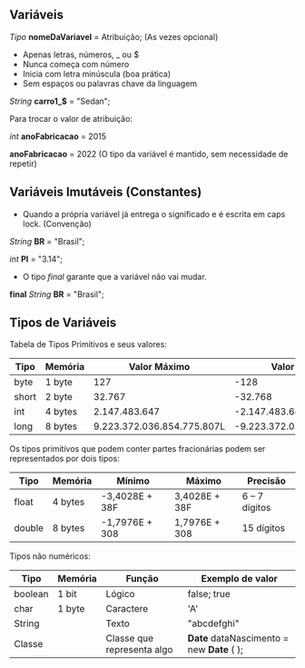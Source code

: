 ## Variáveis

*Tipo* **nomeDaVariavel** = Atribuição; (As vezes opcional)

- Apenas letras, números, _ ou $
- Nunca começa com número
- Inicia com letra minúscula (boa prática)
- Sem espaços ou palavras chave da linguagem

*String* **carro1_$** = "Sedan";



Para trocar o valor de atribuição:

*int* **anoFabricacao** = 2015

**anoFabricacao** = 2022 (O tipo da variável é mantido, sem necessidade de repetir)



## Variáveis Imutáveis (Constantes)

- Quando a própria variável já entrega o significado e é escrita em caps lock. (Convenção)

*String* **BR** = "Brasil";

*int* **PI** = "3.14";

- O tipo *final* garante que a variável não vai mudar.

**final** *String* **BR** = "Brasil";



## Tipos de Variáveis 



Tabela de Tipos Primitivos e seus valores:

| Tipo  | Memória | Valor Máximo               | Valor Mínimo               |
| ----- | ------- | -------------------------- | -------------------------- |
| byte  | 1 byte  | 127                        | -128                       |
| short | 2 byte  | 32.767                     | -32.768                    |
| int   | 4 bytes | 2.147.483.647              | -2.147.483.648             |
| long  | 8 bytes | 9.223.372.036.854.775.807L | -9.223.372.036.854.775.808 |

Os tipos primitivos que podem conter partes fracionárias podem ser representados por dois tipos:

| Tipo   | Memória | Mínimo         | Máximo        | Precisão      |
| ------ | ------- | -------------- | ------------- | ------------- |
| float  | 4 bytes | -3,4028E + 38F | 3,4028E + 38F | 6 – 7 dígitos |
| double | 8 bytes | -1,7976E + 308 | 1,7976E + 308 | 15 dígitos    |

Tipos não numéricos:

| Tipo    | Memória | Função                     | Exemplo de valor                            |
| ------- | ------- | -------------------------- | ------------------------------------------- |
| boolean | 1 bit   | Lógico                     | false; true                                 |
| char    | 1 byte  | Caractere                  | 'A'                                         |
| String  |         | Texto                      | "abcdefghi"                                 |
| Classe  |         | Classe que representa algo | **Date** dataNascimento = new **Date** ( ); |



